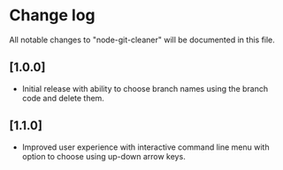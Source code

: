 # Change log
All notable changes to "node-git-cleaner" will be documented in this file.

## [1.0.0]
- Initial release with ability to choose branch names using the branch code and delete them.

## [1.1.0]
- Improved user experience with interactive command line menu with option to choose using up-down arrow keys.